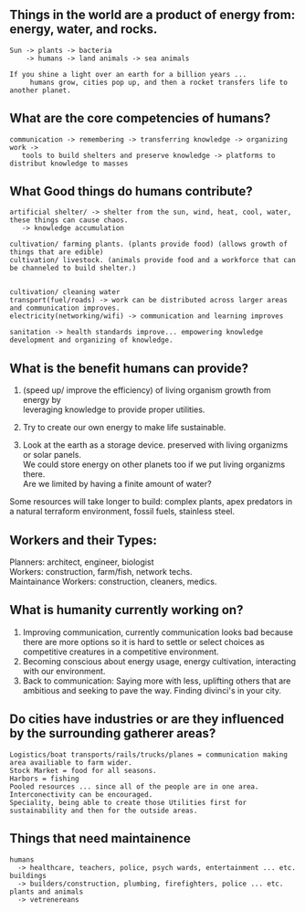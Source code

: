 ## Things in the world are a product of energy from: energy, water, and rocks.
```
Sun -> plants -> bacteria
    -> humans -> land animals -> sea animals
```

```
If you shine a light over an earth for a billion years ... 
     humans grow, cities pop up, and then a rocket transfers life to another planet.
```
	
## What are the core competencies of humans?
```
communication -> remembering -> transferring knowledge -> organizing work -> 
   tools to build shelters and preserve knowledge -> platforms to distribut knowledge to masses
```

## What Good things do humans contribute?
```
artificial shelter/ -> shelter from the sun, wind, heat, cool, water, these things can cause chaos.
   -> knowledge accumulation

cultivation/ farming plants. (plants provide food) (allows growth of things that are edible)
cultivation/ livestock. (animals provide food and a workforce that can be channeled to build shelter.)


cultivation/ cleaning water 
transport(fuel/roads) -> work can be distributed across larger areas and communication improves.
electricity(networking/wifi) -> communication and learning improves 

sanitation -> health standards improve... empowering knowledge development and organizing of knowledge.
```

## What is the benefit humans can provide?
1) (speed up/ improve the efficiency) of living organism growth from energy by 
<br/>leveraging knowledge to provide proper utilities.

2) Try to create our own energy to make life sustainable.
3) Look at the earth as a storage device. preserved with living organizms or solar panels. 
<br/>We could store energy on other planets too if we put living organizms there.
<br/>Are we limited by having a finite amount of water?

Some resources will take longer to build: complex plants, apex predators in a natural terraform environment, fossil fuels, stainless steel.

## Workers and their Types:
Planners: architect, engineer, biologist
<br/>Workers: construction, farm/fish, network techs.
<br/>Maintainance Workers: construction, cleaners, medics.

## What is humanity currently working on?
1) Improving communication, currently communication looks bad because there are more options so it is hard to settle or select choices as competitive creatures in a competitive environment.
2) Becoming conscious about energy usage, energy cultivation, interacting with our environment.
3) Back to communication: Saying more with less, uplifting others that are ambitious and seeking to pave the way. Finding divinci's in your city.


## Do cities have industries or are they influenced by the surrounding gatherer areas?
```
Logistics/boat transports/rails/trucks/planes = communication making area availiable to farm wider.
Stock Market = food for all seasons.
Harbors = fishing
Pooled resources ... since all of the people are in one area. Interconectivity can be encouraged.
Speciality, being able to create those Utilities first for sustainability and then for the outside areas.
```

## Things that need maintainence
```
humans
  -> healthcare, teachers, police, psych wards, entertainment ... etc.
buildings
  -> builders/construction, plumbing, firefighters, police ... etc.
plants and animals
  -> vetrenereans 
```


